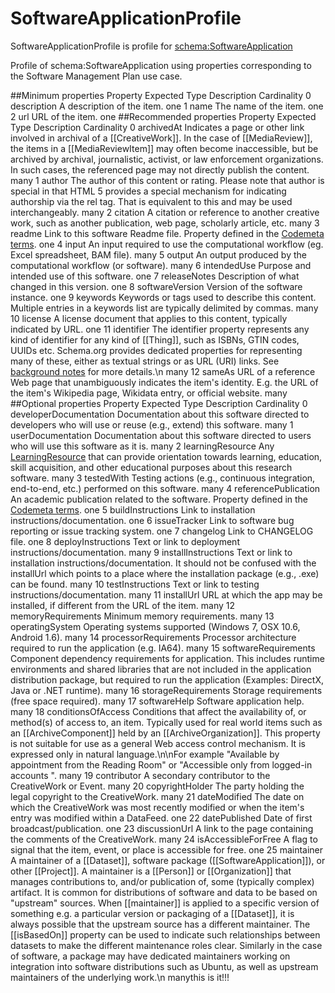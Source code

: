 <h1>SoftwareApplicationProfile</h1>

SoftwareApplicationProfile is profile for <a href='schema:SoftwareApplication' target='_blank'>schema:SoftwareApplication</a>

Profile of schema:SoftwareApplication using properties corresponding to the Software Management Plan use case. 

##Minimum properties
      Property Expected Type                 Description Cardinality
0  description                A description of the item.         one
1         name                     The name of the item.         one
2          url                          URL of the item.         one
##Recommended properties
           Property Expected Type                                                                                                                                                                                                                                                                                                                                   Description Cardinality
0        archivedAt                Indicates a page or other link involved in archival of a [[CreativeWork]]. In the case of [[MediaReview]], the items in a [[MediaReviewItem]] may often become inaccessible, but be archived by archival, journalistic, activist, or law enforcement organizations. In such cases, the referenced page may not directly publish the content.        many
1            author                                                                                                                                 The author of this content or rating. Please note that author is special in that HTML 5 provides a special mechanism for indicating authorship via the rel tag. That is equivalent to this and may be used interchangeably.        many
2          citation                                                                                                                                                                                                                                            A citation or reference to another creative work, such as another publication, web page, scholarly article, etc.        many
3            readme                                                                                                                                                                                                                  Link to this software Readme file. Property defined in the <a href='https://codemeta.github.io/terms/' target='_blank'>Codemeta terms</a>.         one
4             input                                                                                                                                                                                                                                                                      An input required to use the computational workflow (eg. Excel spreadsheet, BAM file).        many
5            output                                                                                                                                                                                                                                                                                             An output produced by the computational workflow (or software).        many
6       intendedUse                                                                                                                                                                                                                                                                                                                  Purpose and intended use of this software.         one
7      releaseNotes                                                                                                                                                                                                                                                                                                                Description of what changed in this version.         one
8   softwareVersion                                                                                                                                                                                                                                                                                                                           Version of the software instance.         one
9          keywords                                                                                                                                                                                                                                      Keywords or tags used to describe this content. Multiple entries in a keywords list are typically delimited by commas.        many
10          license                                                                                                                                                                                                                                                                                A license document that applies to this content, typically indicated by URL.         one
11       identifier                  The identifier property represents any kind of identifier for any kind of [[Thing]], such as ISBNs, GTIN codes, UUIDs etc. Schema.org provides dedicated properties for representing many of these, either as textual strings or as URL (URI) links. See [background notes](/docs/datamodel.html#identifierBg) for more details.\n                many
12           sameAs                                                                                                                                                                                               URL of a reference Web page that unambiguously indicates the item's identity. E.g. the URL of the item's Wikipedia page, Wikidata entry, or official website.        many
##Optional properties
                  Property Expected Type                                                                                                                                                                                                                                                                                                                                                                                                                                                                                                                                                                                                                                                                                                                                                                                                                                                                                    Description Cardinality
0   developerDocumentation                                                                                                                                                                                                                                                                                                                                                                                                                                                                                                                                                                                                                                                                                                                                                                                                 Documentation about this software directed to developers who will use or reuse (e.g., extend) this software.        many
1        userDocumentation                                                                                                                                                                                                                                                                                                                                                                                                                                                                                                                                                                                                                                                                                                                                                                                                                     Documentation about this software directed to users who will use this software as it is.        many
2         learningResource                                                                                                                                                                                                                                                                                                                                                                                                                                                                                                                                                                                                                                                                             Any <a href='https://schema.org/LearningResource' target='_blank'>LearningResource</a> that can provide orientation towards learning, education, skill acquisition, and other educational purposes about this research software.        many
3               testedWith                                                                                                                                                                                                                                                                                                                                                                                                                                                                                                                                                                                                                                                                                                                                                                                                                 Testing actions (e.g., continuous integration, end-to-end, etc.) performed on this software.        many
4     referencePublication                                                                                                                                                                                                                                                                                                                                                                                                                                                                                                                                                                                                                                                                                                                                                     An academic publication related to the software. Property defined in the <a href='https://codemeta.github.io/terms/' target='_blank'>Codemeta terms</a>.         one
5        buildInstructions                                                                                                                                                                                                                                                                                                                                                                                                                                                                                                                                                                                                                                                                                                                                                                                                                                                             Link to installation instructions/documentation.         one
6             issueTracker                                                                                                                                                                                                                                                                                                                                                                                                                                                                                                                                                                                                                                                                                                                                                                                                                                                     Link to software bug reporting or issue tracking system.         one
7                changelog                                                                                                                                                                                                                                                                                                                                                                                                                                                                                                                                                                                                                                                                                                                                                                                                                                                                                      Link to CHANGELOG file.         one
8       deployInstructions                                                                                                                                                                                                                                                                                                                                                                                                                                                                                                                                                                                                                                                                                                                                                                                                                                                       Text or link to deployment instructions/documentation.        many
9      installInstructions                                                                                                                                                                                                                                                                                                                                                                                                                                                                                                                                                                                                                                                                                                                     Text or link to installation instructions/documentation. It should not be confused with the installUrl which points to a place where the installation package (e.g., .exe) can be found.        many
10        testInstructions                                                                                                                                                                                                                                                                                                                                                                                                                                                                                                                                                                                                                                                                                                                                                                                                                                                          Text or link to testing instructions/documentation.        many
11              installUrl                                                                                                                                                                                                                                                                                                                                                                                                                                                                                                                                                                                                                                                                                                                                                                                                                                URL at which the app may be installed, if different from the URL of the item.        many
12      memoryRequirements                                                                                                                                                                                                                                                                                                                                                                                                                                                                                                                                                                                                                                                                                                                                                                                                                                                                                 Minimum memory requirements.        many
13         operatingSystem                                                                                                                                                                                                                                                                                                                                                                                                                                                                                                                                                                                                                                                                                                                                                                                                                                              Operating systems supported (Windows 7, OSX 10.6, Android 1.6).        many
14   processorRequirements                                                                                                                                                                                                                                                                                                                                                                                                                                                                                                                                                                                                                                                                                                                                                                                                                                          Processor architecture required to run the application (e.g. IA64).        many
15    softwareRequirements                                                                                                                                                                                                                                                                                                                                                                                                                                                                                                                                                                                                                                                     Component dependency requirements for application. This includes runtime environments and shared libraries that are not included in the application distribution package, but required to run the application (Examples: DirectX, Java or .NET runtime).        many
16     storageRequirements                                                                                                                                                                                                                                                                                                                                                                                                                                                                                                                                                                                                                                                                                                                                                                                                                                                                  Storage requirements (free space required).        many
17            softwareHelp                                                                                                                                                                                                                                                                                                                                                                                                                                                                                                                                                                                                                                                                                                                                                                                                                                                                                   Software application help.        many
18      conditionsOfAccess                                                                                                                                                                                                                                                                                                                                                                                                                                                                           Conditions that affect the availability of, or method(s) of access to, an item. Typically used for real world items such as an [[ArchiveComponent]] held by an [[ArchiveOrganization]]. This property is not suitable for use as a general Web access control mechanism. It is expressed only in natural language.\n\nFor example "Available by appointment from the Reading Room" or "Accessible only from logged-in accounts ".         many
19             contributor                                                                                                                                                                                                                                                                                                                                                                                                                                                                                                                                                                                                                                                                                                                                                                                                                                                        A secondary contributor to the CreativeWork or Event.        many
20         copyrightHolder                                                                                                                                                                                                                                                                                                                                                                                                                                                                                                                                                                                                                                                                                                                                                                                                                                                   The party holding the legal copyright to the CreativeWork.        many
21            dateModified                                                                                                                                                                                                                                                                                                                                                                                                                                                                                                                                                                                                                                                                                                                                                                                       The date on which the CreativeWork was most recently modified or when the item's entry was modified within a DataFeed.         one
22           datePublished                                                                                                                                                                                                                                                                                                                                                                                                                                                                                                                                                                                                                                                                                                                                                                                                                                                                         Date of first broadcast/publication.         one
23           discussionUrl                                                                                                                                                                                                                                                                                                                                                                                                                                                                                                                                                                                                                                                                                                                                                                                                                                              A link to the page containing the comments of the CreativeWork.        many
24     isAccessibleForFree                                                                                                                                                                                                                                                                                                                                                                                                                                                                                                                                                                                                                                                                                                                                                                                                                                      A flag to signal that the item, event, or place is accessible for free.         one
25              maintainer                A maintainer of a [[Dataset]], software package ([[SoftwareApplication]]), or other [[Project]]. A maintainer is a [[Person]] or [[Organization]] that manages contributions to, and/or publication of, some (typically complex) artifact. It is common for distributions of software and data to be based on "upstream" sources. When [[maintainer]] is applied to a specific version of something e.g. a particular version or packaging of a [[Dataset]], it is always  possible that the upstream source has a different maintainer. The [[isBasedOn]] property can be used to indicate such relationships between datasets to make the different maintenance roles clear. Similarly in the case of software, a package may have dedicated maintainers working on integration into software distributions such as Ubuntu, as well as upstream maintainers of the underlying work.\n              manythis is it!!!